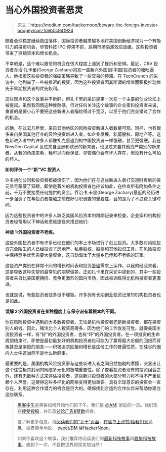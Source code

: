 # 当心外国投资者恶灵

> 原文：<https://medium.com/hackernoon/beware-the-foreign-investor-boogeyman-fdeb0c94f924>

随着全球稳定继续自由落体，国际投资者越来越多地将美国创新经济视为一个有吸引力的投资机会，尽管科技 IPO 停滞不前，后期市场涓滴效应放缓。这些投资者带来了巨额资本和增长机会。

不幸的是，这个难以置信的机会在很大程度上遇到了挫折和恐惧。最近，CRV 投资者乔治·扎卡里(George Zachary)抱怨一些新兴外国(即中国)投资者的咄咄逼人，他指责这些投资者的强硬策略导致了一些交易的停滞。在 TechCrunch 的采访中，他列举了一些被推迟的投资，因为这些投资者因其所谓的增值而积极推动优先于早期投资者的优先权利。

这些观点和这个故事并不新鲜，但扎卡里的采访是第一次在一个主要的创业论坛上被提起。虽然我同情这种挫败感，但对任何关注这个故事的企业家和投资者来说，重要的是要小心不要把这些新进入者描绘得过于宽泛，以至于他们完全错过了合作的机会。

的确，在过去几年里，来自其他地区的风险投资新进入者数量可观。同样，也有很多来自美国其他行业的风险投资新进入者，如企业发展、私募股权、房地产等。这些新进入者中的许多人都像扎克里遇到的中国投资者一样强硬，甚至更强硬。我在 NewGen Capital 见过来自亚洲和欧洲的新来者，也见过来自其他资产类别的新来者，从我的角度来看，我可以向你保证，尽管偶尔会有坏人存在，但没有什么可怕的坏人。

**如何评价一个“新”VC 投资人**

许多初创公司和投资者都被烧伤了，因为他们在与这些新进入者打交道时看到的美元信号蒙蔽了双眼。即使是著名的机构投资者也应该如此，在检查所有附加条件之前，千万不要接受任何提供的资金。乔治·扎卡里(George Zachary)最近的经历进一步强调了在与投资者接触之前做好尽职调查的重要性，目的是为了不浪费关键时间。

因为这些投资者中的许多人缺乏美国风险资本的跟踪记录来检查，企业家和机构投资者经常用以下神话和思维捷径来描述他们:

**神话 1:外国投资者不老练。**

这些外国投资者中有许多已经在他们的本土市场进行了创业投资。大多数对风险投资完全陌生的人已经投资了房地产、私募股权、股票和其他投资工具。在风险投资中保持竞争优势需要大量资金，这自动淘汰了大量乡巴佬和不老练的玩家。

这些资产类别在非常不同的增长时间表和投资[管理](https://hackernoon.com/tagged/management)需求上运作。以我的经验来看，这是导致这种失望的最常见的期望偏差。正如扎卡里在采访中提到的，其中一些投资者来自比美国更拥挤、竞争更激烈的国内市场，因此被训练得比机构投资者更激进。

也就是说，有些投资者钱多但不理智。许多拥有长期创业投资记录的机构投资者也是如此。

**误解 2:外国投资者在某种程度上与保守派有着根本的不同。**

你在风险投资中遇到的大多数投资者，无论是机构投资者还是新投资者，都在投资别人的钱。因此，赌注比个人投资高得多，因为他们的工作岌岌可危。就像美国主流投资者一样，有“好”的外国投资者，也有“坏”的外国投资者。在一项投资的生命周期结束时，即使是最初最友好的机构投资者也可能为了赢得最大份额的回报而背叛甚至是亲密的朋友——积极追求回报和增长是这份工作的普遍性质，在硅谷的圈内人士中这当然不是什么新鲜事。

最重要的是，美国机构风险投资家与这些新进入者之间日益加剧的摩擦，突显出让这个往往极其封闭的网络多元化的极端重要性。除了查看投资者现有的投资组合之外，还有无数种方式来评估投资者，这些新兴投资者的大部分努力将不得不严重依赖个人声誉，这使得这些多样化的网络变得更加重要。具有全球意识的投资会一直存在，利用这种合作潜力的机会是巨大的。确保找到合适的合作伙伴来帮助你建立这些联系。

> [黑客中午](http://bit.ly/Hackernoon)是黑客如何开始他们的下午。我们是 [@AMI](http://bit.ly/atAMIatAMI) 家庭的一员。我们现在[接受投稿](http://bit.ly/hackernoonsubmission)，并乐意[讨论广告&赞助](mailto:partners@amipublications.com)机会。
> 
> 要了解更多信息，请[阅读我们的“关于”页面](https://goo.gl/4ofytp)、[在脸书上点赞/给我们发消息](http://bit.ly/HackernoonFB)，或者简单地说， [tweet/DM @HackerNoon。](https://goo.gl/k7XYbx)
> 
> 如果你喜欢这个故事，我们推荐你阅读我们的[最新科技故事](http://bit.ly/hackernoonlatestt)和[趋势科技故事](https://hackernoon.com/trending)。直到下一次，不要把世界的现实想当然！